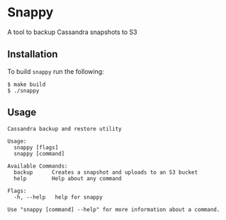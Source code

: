 # Snappy
A tool to backup Cassandra snapshots to S3

## Installation

To build `snappy` run the following:
```
$ make build
$ ./snappy
```

## Usage
```
Cassandra backup and restore utility

Usage:
  snappy [flags]
  snappy [command]

Available Commands:
  backup      Creates a snapshot and uploads to an S3 bucket
  help        Help about any command

Flags:
  -h, --help   help for snappy

Use "snappy [command] --help" for more information about a command.
```